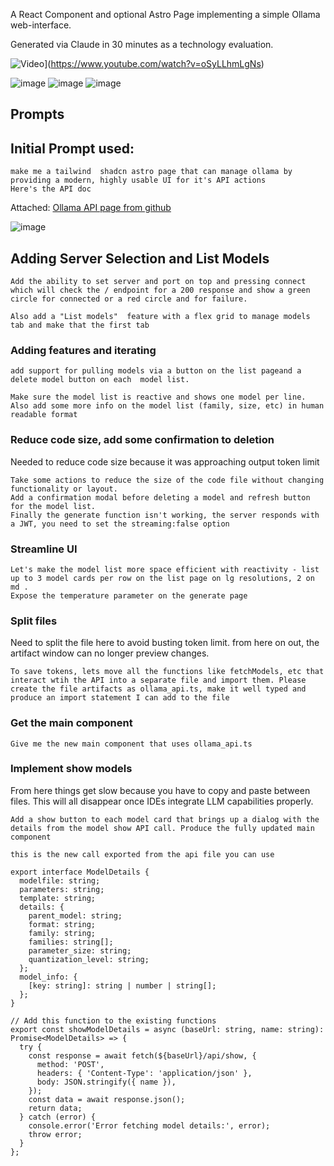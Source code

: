 A React Component and optional Astro Page implementing a simple Ollama web-interface.

Generated via Claude in 30 minutes as a technology evaluation.

![Video](https://img.youtube.com/vi/oSyLLhmLgNs/0.jpg)](https://www.youtube.com/watch?v=oSyLLhmLgNs)

![image](https://github.com/georgzoeller/ollama-web-interface/assets/2640999/ed82930e-46e1-4a81-9360-6b1c91b41d21)
![image](https://github.com/georgzoeller/ollama-web-interface/assets/2640999/06b32e82-4a8b-466f-8c36-9460dfb887f7)
![image](https://github.com/georgzoeller/ollama-web-interface/assets/2640999/477a4a1e-511b-4b4d-9392-7476cb7e7de5)


## Prompts

## Initial Prompt used: 

```
make me a tailwind  shadcn astro page that can manage ollama by providing a modern, highly usable UI for it's API actions
Here's the API doc
```
Attached: [Ollama API page from github](https://github.com/ollama/ollama/blob/main/docs/api.md)

![image](https://github.com/georgzoeller/ollama-web-interface/assets/2640999/d425148b-9f68-4157-af87-674796e83906)


## Adding Server Selection and List Models

```
Add the ability to set server and port on top and pressing connect which will check the / endpoint for a 200 response and show a green circle for connected or a red circle and for failure. 

Also add a "List models"  feature with a flex grid to manage models tab and make that the first tab
```


### Adding features and iterating

```
add support for pulling models via a button on the list pageand a delete model button on each  model list.

Make sure the model list is reactive and shows one model per line. Also add some more info on the model list (family, size, etc) in human readable format
```


### Reduce code size, add some confirmation to deletion

Needed to reduce code size because it was approaching output token limit

```
Take some actions to reduce the size of the code file without changing functionality or layout. 
Add a confirmation modal before deleting a model and refresh button for the model list.
Finally the generate function isn't working, the server responds with a JWT, you need to set the streaming:false option
```

### Streamline UI

```
Let's make the model list more space efficient with reactivity - list up to 3 model cards per row on the list page on lg resolutions, 2 on md .
Expose the temperature parameter on the generate page
```

### Split files 

Need to split the file here to avoid busting token limit. from here on out, the artifact window can no longer preview changes.

```
To save tokens, lets move all the functions like fetchModels, etc that interact wtih the API into a separate file and import them. Please create the file artifacts as ollama_api.ts, make it well typed and produce an import statement I can add to the file
```

### Get the main component

```
Give me the new main component that uses ollama_api.ts
```

### Implement show models

From here things get slow because you have to copy and paste between files. This will all disappear once IDEs integrate LLM capabilities properly.

```
Add a show button to each model card that brings up a dialog with the details from the model show API call. Produce the fully updated main component

this is the new call exported from the api file you can use 

export interface ModelDetails {
  modelfile: string;
  parameters: string;
  template: string;
  details: {
    parent_model: string;
    format: string;
    family: string;
    families: string[];
    parameter_size: string;
    quantization_level: string;
  };
  model_info: {
    [key: string]: string | number | string[];
  };
}

// Add this function to the existing functions
export const showModelDetails = async (baseUrl: string, name: string): Promise<ModelDetails> => {
  try {
    const response = await fetch(${baseUrl}/api/show, {
      method: 'POST',
      headers: { 'Content-Type': 'application/json' },
      body: JSON.stringify({ name }),
    });
    const data = await response.json();
    return data;
  } catch (error) {
    console.error('Error fetching model details:', error);
    throw error;
  }
};
```
